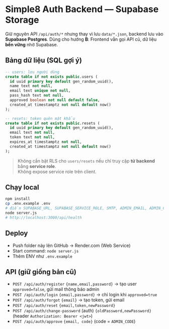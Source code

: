 # Simple8 Auth Backend — Supabase Storage

Giữ nguyên API `/api/auth/*` nhưng thay vì lưu `data/*.json`, backend lưu vào **Supabase Postgres**.
Dùng cho hướng **B**: Frontend vẫn gọi API cũ, dữ liệu **bền vững** nhờ Supabase.

## Bảng dữ liệu (SQL gợi ý)

```sql
-- users: lưu người dùng
create table if not exists public.users (
  id uuid primary key default gen_random_uuid(),
  name text not null,
  email text unique not null,
  pass_hash text not null,
  approved boolean not null default false,
  created_at timestamptz not null default now()
);

-- resets: token quên mật khẩu
create table if not exists public.resets (
  id uuid primary key default gen_random_uuid(),
  email text not null,
  token text not null,
  expires_at timestamptz not null,
  created_at timestamptz not null default now()
);
```

> Không cần bật RLS cho `users/resets` nếu chỉ truy cập **từ backend** bằng **service role**.  
> Không expose service role trên client.

## Chạy local

```bash
npm install
cp .env.example .env
# điền SUPABASE_URL, SUPABASE_SERVICE_ROLE, SMTP, ADMIN_EMAIL, ADMIN_CODE, JWT_SECRET
node server.js
# http://localhost:3000/api/health
```

## Deploy
- Push folder này lên GitHub → Render.com (Web Service)
- Start command: `node server.js`
- Thêm ENV như `.env.example`

## API (giữ giống bản cũ)
- `POST /api/auth/register` `{name,email,password}` → tạo user `approved=false`, gửi mail thông báo admin
- `POST /api/auth/login` `{email,password}` → chỉ login khi `approved=true`
- `POST /api/auth/forgot` `{email}` → tạo token, gửi email
- `POST /api/auth/reset` `{email,token,newPassword}`
- `POST /api/auth/change-password` (auth) `{oldPassword,newPassword}` (header `Authorization: Bearer <jwt>`)
- `POST /api/auth/approve` `{email, code}` (code = `ADMIN_CODE`)
```

